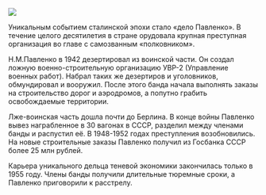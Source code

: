 ![](/Files/Лже_воинская.jpg)

Уникальным событием сталинской эпохи стало «дело Павленко». В течение целого десятилетия в стране орудовала крупная преступная организация во главе с самозванным «полковником».

Н.М.Павленко в 1942 дезертировал из воинской части. Он создал ложную военно-строительную организацию УВР-2 (Управление военных работ). Набрал таких же дезертиров и уголовников, обмундировал и вооружил. После этого банда начала выполнять заказы на строительство дорог и аэродромов, а попутно грабить освобождаемые территории.

Лже-воинская часть дошла почти до Берлина. В конце войны Павленко вывез награбленное в 30 вагонах в СССР, разделил между членами банды и распустил её. В 1948-1952 годах преступления возобновились. На новые строительные заказы Павленко получил из Госбанка СССР более 25 млн рублей.

Карьера уникального дельца теневой экономики закончилась только в 1955 году. Члены банды получили длительные тюремные сроки, а Павленко приговорили к расстрелу.